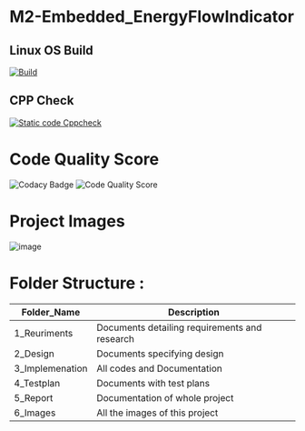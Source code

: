 # M2-Embedded_EnergyFlowIndicator

## Linux OS Build
[![Build](https://github.com/Manishsakpal/M2-Embedded_EnergyFlowIndicator/actions/workflows/Complie.yml/badge.svg)](https://github.com/Manishsakpal/M2-Embedded_EnergyFlowIndicator/actions/workflows/Complie.yml)

## CPP Check
[![Static code Cppcheck](https://github.com/Manishsakpal/M2-Embedded_EnergyFlowIndicator/actions/workflows/cpp_check.yml/badge.svg)](https://github.com/Manishsakpal/M2-Embedded_EnergyFlowIndicator/actions/workflows/cpp_check.yml)

# Code Quality Score
![Codacy Badge](https://api.codiga.io/project/30148/score/svg)
![Code Quality Score](https://api.codiga.io/project/30148/status/svg)
# Project Images
![image](https://user-images.githubusercontent.com/86291115/144384813-6fca55ac-2e68-40e0-a876-440c04820720.png)



# Folder Structure :

Folder_Name      |  Description
-----------------|--------------
1_Reuriments     |  Documents detailing requirements and research
2_Design         |  Documents specifying design
3_Implemenation  |  All codes and Documentation
4_Testplan       |  Documents with test plans
  5_Report       |  Documentation of whole project
6_Images         |  All the images of this project
